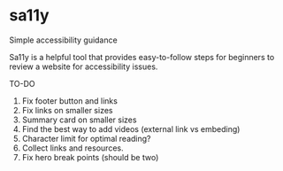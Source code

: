 # sa11y

Simple accessibility guidance

Sa11y is a helpful tool that provides easy-to-follow steps for beginners to review a website for accessibility issues.

TO-DO

1. Fix footer button and links
2. Fix links on smaller sizes
3. Summary card on smaller sizes
4. Find the best way to add videos (external link vs embeding)
5. Character limit for optimal reading?
6. Collect links and resources.
7. Fix hero break points (should be two)
